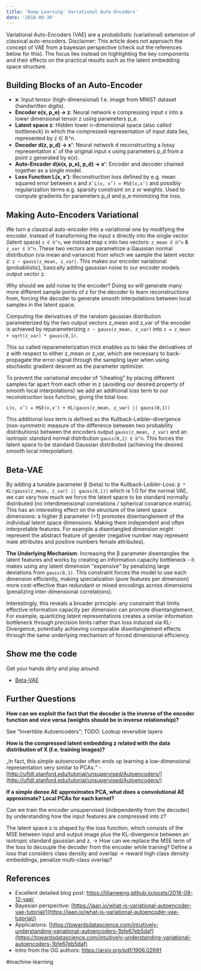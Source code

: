 ```yaml
---
title: 'Deep Learning: Variational Auto-Encoders'
date: '2018-09-30'
---
```

Variational Auto-Encoders (VAE) are a probabilistic (variational) extension of classical auto-encoders. Disclaimer: This article does not approach the concept of VAE from a bayesian perspective (check out the references below for this). The focus lies instead on highlighting the key components and their effects on the practical results such as the latent embedding space structure.

## Building Blocks of an Auto-Encoder

- **x**: Input tensor (high-dimensional) f.e. image from MNIST dataset (handwritten digits).
- **Encoder e(x, p_e) → z**: Neural network e compressing input x into a lower dimensional tensor z using parameters p_e.
- **Latent space z**: Hidden lower n-dimensional space (also called bottleneck) in which the compressed representation of input data lies, represented by z ∈ ℝ^n.
- **Decoder d(z, p_d) → x’**: Neural network d reconstructing a lossy representation x’ of the original input x using parameters p_d from a point z generated by e(x).
- **Auto-Encoder d(e(x, p_e), p_d) → x’**: Encoder and decoder chained together as a single model.
- **Loss Function L(x, x’)**: Reconstruction loss defined by e.g. mean squared error between x and x’ `L(x, x’) = MSE(x,x')` and possibly regularization terms e.g. sparsity constraint on z or weights. Used to compute gradients for parameters p_d and p_e minimizing the loss.

## Making Auto-Encoders Variational

We turn a classical auto-encoder into a variational one by modifying the encoder. Instead of transforming the input x directly into the single vector (latent space) `z ∈ ℝ^n`, we instead map x into two vectors: `z_mean ∈ ℝ^n` & `z_var ∈ ℝ^n`. These two vectors are parametrize a Gaussian normal distribution (via mean and variance) from which we sample the latent vector z: `z ~ gauss(z_mean, z_var)`. This makes our encoder variational (probabilistic), basically adding gaussian noise to our encoder models output vector z.

Why should we add noise to the encoder? Doing so will generate many more different sample points of z for the decoder to learn reconstructions from, forcing the decoder to generate smooth interpolations between local samples in the latent space.

Computing the derivatives of the random gaussian distribution parameterized by the two output vectors z_mean and z_var of the encoder is achieved by reparameterizing `z ~ gauss(z_mean, z_var)` into `z = z_mean + sqrt(z_var) * gauss(0,1)`.

This so called reparameterization trick enables us to take the derivatives of z with respect to either z_mean or z_var, which are necessary to back-propagate the error-signal through the sampling layer when using stochastic gradient descent as the parameter optimizer.

To prevent the variational encoder of “cheating” by placing different samples far apart from each other in z (avoiding our desired property of smooth local interpolations) we add an additional loss term to our reconstruction loss function, giving the total loss:

`L(x, x’) = MSE(x,x') + KL(gauss(z_mean, z_var) || gauss(0,1))`

This additional loss term is defined as the Kullback-Leibler-divergence (non-symmetric measure of the difference between two probability distributions) between the encoders output `gauss(z_mean, z_var)` and an isotropic standard normal distribution `gauss(0,1) ∈ ℝ^n`. This forces the latent space to be standard Gaussian distributed (achieving the desired smooth local interpolation).

## Beta-VAE

By adding a tunable parameter β (beta) to the Kullback-Leibler-Loss: `β * KL(gauss(z_mean, z_var) || gauss(0,1))` which is 1.0 for the normal VAE, we can vary how much we force the latent space to be standard normally distributed (no interdimensional correlations / spherical covariance matrix). This has an interesting effect on the structure of the latent space dimensions: a higher β parameter (>1) promotes disentanglement of the individual latent space dimensions. Making them independent and often interpretable features.
For example a disentangled dimension might represent the abstract feature of gender (negative number may represent male attributes and positive numbers female attributes).

**The Underlying Mechanism**: Increasing the β parameter disentangles the latent features and works by creating an information capacity bottleneck - it makes using any latent dimension "expensive" by penalizing large deviations from `gauss(0,1)`. This constraint forces the model to use each dimension efficiently, making specialization (pure features per dimension) more cost-effective than redundant or mixed encodings across dimensions (penalizing inter-dimensional correlations).

Interestingly, this reveals a broader principle: any constraint that limits effective information capacity per dimension can promote disentanglement. For example, quantizing latent representations creates a similar information bottleneck through precision limits rather than loss induced via KL-Divergence, potentially achieving comparable disentanglement effects through the same underlying mechanism of forced dimensional efficiency.

## Show me the code

Get your hands dirty and play around:
- [Beta-VAE](https://github.com/AntixK/PyTorch-VAE/blob/master/models/beta_vae.py)

## Further Questions

**How can we exploit the fact that the decoder is the inverse of the encoder function and vice versa (weights should be in inverse relationship)?**

See “Invertible Autoencoders”; TODO: Lookup reversible layers

**How is the compressed latent embedding z related with the data distribution of X (f.e. training images)?**

„In fact, this simple autoencoder often ends up learning a low-dimensional representation very similar to PCAs.“ - 
[http://ufldl.stanford.edu/tutorial/unsupervised/Autoencoders/](http://ufldl.stanford.edu/tutorial/unsupervised/Autoencoders/)

**If a simple dense AE approximates PCA, what does a convolutional AE approximate? Local PCAs for each kernel?**

Can we train the encoder unsupervised (independently from the decoder) by understanding how the input features are compressed into z?

The latent space z is shaped by the loss function, which consists of the MSE between input and output image plus the KL-divergence between an isotropic standard gaussian and z. -> How can we replace the MSE term of the loss to decouple the decoder from the encoder while training? Define a loss that considers class density and overlap -> reward high class density embeddings, penalize multi-class overlap?

## References

- Excellent detailed blog post: <https://lilianweng.github.io/posts/2018-08-12-vae/>
- Bayesian perspective: [https://jaan.io/what-is-variational-autoencoder-vae-tutorial/](https://jaan.io/what-is-variational-autoencoder-vae-tutorial/)
- Applications: [https://towardsdatascience.com/intuitively-understanding-variational-autoencoders-1bfe67eb5daf](https://towardsdatascience.com/intuitively-understanding-variational-autoencoders-1bfe67eb5daf)
- Intro from the OG authors: <https://arxiv.org/pdf/1906.02691>

#machine-learning
